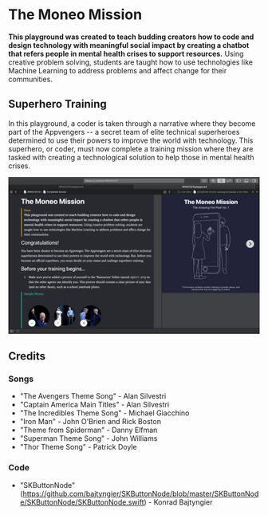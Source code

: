 # The Moneo Mission
 **This playground was created to teach budding creators how to code and design technology with meaningful social impact by creating a chatbot that refers people in mental health crises to support resources.** Using creative problem solving, students are taught how to use technologies like Machine Learning to address problems and affect change for their communities.
 
 ## Superhero Training
In this playground, a coder is taken through a narrative where they become part of the Appvengers -- a secret team of elite technical superheroes determined to use their powers to improve the world with technology. This superhero, or coder, must now complete a training mission where they are tasked with creating a technological solution to help those in mental health crises. 

![Demo Picture](https://github.com/arianais/WWDC2019/blob/master/WWDC2019.playground/Resources/Images/readme.png)
 
## Credits
 
 ### Songs
 * "The Avengers Theme Song" - Alan Silvestri
 * "Captain America Main Titles" - Alan Silvestri
 * "The Incredibles Theme Song" - Michael Giacchino
 * "Iron Man" - John O'Brien and Rick Boston
 * "Theme from Spiderman" - Danny Elfman
 * "Superman Theme Song" - John Williams
 * "Thor Theme Song" -  Patrick Doyle
 
### Code
* "SKButtonNode" (https://github.com/bajtyngier/SKButtonNode/blob/master/SKButtonNode/SKButtonNode/SKButtonNode.swift) - Konrad Bajtyngier

 
